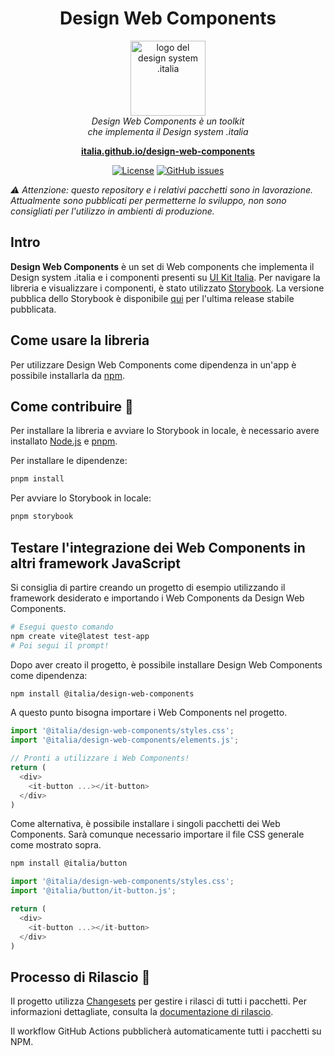 <h1 align="center">Design Web Components</h1>

<p align="center">
  <img src="public/favicons/android-chrome-512x512.png" alt="logo del design system .italia" width="120px" height="auto"/>
  <br>
  <i>Design Web Components è un toolkit
    <br> che implementa il Design system .italia</i>
  <br>
</p>

<p align="center">
  <a href="https://italia.github.io/design-web-components"><strong>italia.github.io/design-web-components</strong></a>
  <br>
</p>

<p align="center">
    <!-- <a href="https://www.npmjs.com/package/design-react-kit"><img src="https://img.shields.io/npm/v/design-react-kit.svg" alt="NPM"></a>
    <a href="https://github.com/italia/design-react-kit/actions"><img src="https://github.com/italia/design-react-kit/actions/workflows/ci.yml/badge.svg" alt="Build"></a>
    <a href="https://codecov.io/gh/italia/design-react-kit"><img src="https://codecov.io/gh/italia/design-react-kit/branch/main/graph/badge.svg?token=0Ud6YSFi0r" alt="codecov"></a> -->
    <a href="https://github.com/italia/design-web-components/blob/main/LICENSE"><img src="https://img.shields.io/github/license/italia/design-web-components.svg" alt="License"></a>
    <a href="https://github.com/italia/design-web-components/issues"><img src="https://img.shields.io/github/issues/italia/design-web-components.svg" alt="GitHub issues"></a>
</p>

<!-- <p align="center">
  <a href="https://developersitalia.slack.com/messages/C04J92F9XM2/">
    <img src="https://img.shields.io/badge/Slack%20channel-%23design--dev--react-blue.svg" alt="Join the #design-system-react channel" />
  </a>
  <a href="https://slack.developers.italia.it/">
    <img src="https://slack.developers.italia.it/badge.svg" alt="Get invited" />
  </a>
</p> -->

<!-- _Read this in other languages: [English 🇬🇧](README.EN.md)._ -->

_⚠️ Attenzione: questo repository e i relativi pacchetti sono in lavorazione. Attualmente sono pubblicati per permetterne lo sviluppo, non sono consigliati per l'utilizzo in ambienti di produzione._

## Intro

**Design Web Components** è un set di Web components che implementa il Design system .italia e i componenti presenti su [UI Kit Italia](https://github.com/italia/design-ui-kit).
Per navigare la libreria e visualizzare i componenti, è stato utilizzato [Storybook](https://storybook.js.org/).
La versione pubblica dello Storybook è disponibile [qui](https://italia.github.io/design-web-components) per l'ultima release stabile pubblicata.

## Come usare la libreria

Per utilizzare Design Web Components come dipendenza in un'app è possibile installarla da [npm](https://www.npmjs.com/~italia).

## Come contribuire 💙

Per installare la libreria e avviare lo Storybook in locale, è necessario avere installato [Node.js](https://nodejs.org/) e [pnpm](https://pnpm.io/).

Per installare le dipendenze:

```sh
pnpm install
```

Per avviare lo Storybook in locale:

```sh
pnpm storybook
```

## Testare l'integrazione dei Web Components in altri framework JavaScript

Si consiglia di partire creando un progetto di esempio utilizzando il framework desiderato e importando i Web Components da Design Web Components.

```bash
# Esegui questo comando
npm create vite@latest test-app
# Poi segui il prompt!
```

Dopo aver creato il progetto, è possibile installare Design Web Components come dipendenza:

```bash
npm install @italia/design-web-components
```

A questo punto bisogna importare i Web Components nel progetto.

```javascript
import '@italia/design-web-components/styles.css';
import '@italia/design-web-components/elements.js';

// Pronti a utilizzare i Web Components!
return (
  <div>
    <it-button ...></it-button>
  </div>
)
```

Come alternativa, è possibile installare i singoli pacchetti dei Web Components. Sarà comunque necessario importare il file CSS generale come mostrato sopra.

```bash
npm install @italia/button
```

```javascript
import '@italia/design-web-components/styles.css';
import '@italia/button/it-button.js';

return (
  <div>
    <it-button ...></it-button>
  </div>
)
```

## Processo di Rilascio 🚀

Il progetto utilizza [Changesets](https://github.com/changesets/changesets) per gestire i rilasci di tutti i pacchetti. Per informazioni dettagliate, consulta la [documentazione di rilascio](./RELEASE.md).

Il workflow GitHub Actions pubblicherà automaticamente tutti i pacchetti su NPM.

